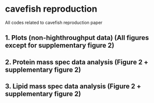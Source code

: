 # cavefish reproduction
All codes related to cavefish reproduction paper

## 1. Plots (non-highthroughput data) (All figures except for supplementary figure 2)
## 2. Protein mass spec data analysis (Figure 2 + supplementary figure 2)
## 3. Lipid mass spec data analysis (Figure 2 + supplementary figure 2)
